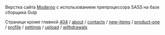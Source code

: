 Верстка сайта <a href="https://romanshliakhov.github.io/Moderno/app/">Moderno</a> с использованием препроцессора SASS на базе сборщика Gulp 


Страници кроме главной <a href="https://romanshliakhov.github.io/Moderno/app/404">404</a> / <a href="https://romanshliakhov.github.io/Moderno/app/about">about</a> / 
<a href="https://romanshliakhov.github.io/Moderno/app/contacts">contacts</a> / <a href="https://romanshliakhov.github.io/Moderno/app/new-items">new-items</a> / 
<a href="https://romanshliakhov.github.io/Moderno/app/product-one">product-one</a> / <a href="https://romanshliakhov.github.io/Moderno/app/profile">profile</a> / 
<a href="https://romanshliakhov.github.io/Moderno/app/settings">settings</a> / <a href="https://romanshliakhov.github.io/Moderno/app/upload">upload</a> / 
<a href="https://romanshliakhov.github.io/Moderno/app/withdrawals">withdrawals</a>
